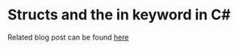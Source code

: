 # Structs and the in keyword in C#
Related blog post can be found [here](http://codereform.com/blog/post/structs-and-the-in-keyword-in-c/)
